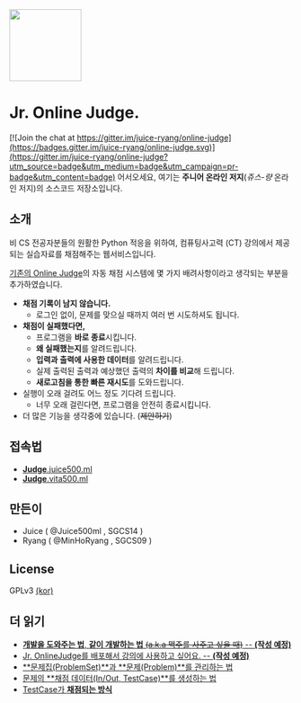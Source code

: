 <img src="https://cdn.rawgit.com/juice-ryang/online-judge/master/OnlineJudgeServer/static/logo.svg" width="128px">

# Jr. Online Judge.

[![Join the chat at https://gitter.im/juice-ryang/online-judge](https://badges.gitter.im/juice-ryang/online-judge.svg)](https://gitter.im/juice-ryang/online-judge?utm_source=badge&utm_medium=badge&utm_campaign=pr-badge&utm_content=badge)
어서오세요, 여기는 **주니어 온라인 저지**(*쥬스-량* 온라인 저지)의 소스코드 저장소입니다.

## 소개
비 CS 전공자분들의 원활한 Python 적응을 위하여, 컴퓨팅사고력 (CT) 강의에서 제공되는 실습자료를 채점해주는 웹서비스입니다.

[기존의 Online Judge](https://acmicpc.net)의 자동 채점 시스템에 몇 가지 배려사항이라고 생각되는 부분을 추가하였습니다.

- **채점 기록이 남지 않습니다.**
	- 로그인 없이, 문제를 맞으실 때까지 여러 번 시도하셔도 됩니다.
- **채점이 실패했다면,**
	- 프로그램을 **바로 종료**시킵니다.
	- **왜 실패했는지**를 알려드립니다.
	- **입력과 출력에 사용한 데이터**를 알려드립니다.
	- 실제 출력된 출력과 예상했던 출력의 **차이를 비교**해 드립니다.
	- **새로고침을 통한 빠른 재시도**를 도와드립니다.
- 실행이 오래 걸려도 어느 정도 기다려 드립니다.
	- 너무 오래 걸린다면, 프로그램을 안전히 종료시킵니다.
- 더 많은 기능을 생각중에 있습니다. (~~제안하기~~)

## 접속법
- [**Judge**.juice500.ml](http://Judge.juice500.ml)
- [**Judge**.vita500.ml](http://Judge.vita500.ml)

## 만든이
- Juice ( @Juice500ml , SGCS14 )
- Ryang ( @MinHoRyang , SGCS09 )

## License
GPLv3 [(kor)](https://www.olis.or.kr/ossw/license/license/detail.do?lid=1072)

## 더 읽기
- [**개발을 도와주는 법**, **같이 개발하는 법** ~~(a.k.a 맥주를 사주고 싶을 때)~~ -- **(작성 예정)**](#)
- [Jr. OnlineJudge를 배포해서 강의에 사용하고 싶어요. -- **(작성 예정)**](#)
- [**문제집(ProblemSet)**과 **문제(Problem)**를 관리하는 법](https://github.com/juice-ryang/online-judge/wiki/Problem-Store)
- [문제의 **채점 데이터(In/Out, TestCase)**를 생성하는 법](https://github.com/juice-ryang/online-judge/wiki/Creating-TestCase)
- [TestCase가 **채점되는 방식**](https://github.com/juice-ryang/online-judge/wiki/Judging)